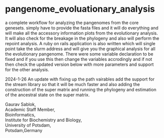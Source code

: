 # pangenome_evoluationary_analysis
a complete workflow for analyzing the pangenomes from the core genesets. simply have to provide the fasta files and it will do everything and will make all the accessory information plots from the evolutionary analysis. It will also check for the breakage in the phylogeny and also will perform the repoint analysis. A ruby on rails application is also written which will single point take the slurm address and will give you the graphical analysis for all the evolutionary pangenome. There were some variable declaration to be fixed and if you use this then change the variables accrodingly and if not then check the updated version below with more parameters and support for the other analysis. 

2024-1-26 An update with fixing up the path vairables add the support for the stream library so that it will be much faster and also adding the construction of the super matrix and running the phylogeny and estimation of the ancestral state on the super matrix. 

Gaurav Sablok, \
Academic Staff Member, \
Bioinformatics, \
Institute for Biochemistry and Biology, \
University of Potsdam, \
Potsdam,Germany
